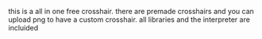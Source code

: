 this is a all in one free crosshair. there are premade crosshairs and you can upload png to have a custom crosshair. all libraries and the interpreter are incluided
